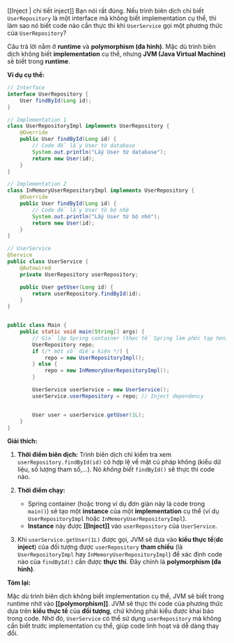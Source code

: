 [[Inject | chi tiết inject]]
Bạn nói rất đúng. Nếu trình biên dịch chỉ biết `UserRepository` là một interface mà không biết implementation cụ thể, thì làm sao nó biết code nào cần thực thi khi `UserService` gọi một phương thức của `UserRepository`?

Câu trả lời nằm ở **runtime** và **polymorphism (đa hình)**.  Mặc dù trình biên dịch không biết **implementation** cụ thể, nhưng **JVM (Java Virtual Machine)** sẽ biết trong **runtime**.

**Ví dụ cụ thể:**

```java
// Interface
interface UserRepository {
    User findById(Long id);
}

// Implementation 1
class UserRepositoryImpl implements UserRepository {
    @Override
    public User findById(Long id) {
        // Code để lấy User từ database
        System.out.println("Lấy User từ database");
        return new User(id); 
    }
}

// Implementation 2
class InMemoryUserRepositoryImpl implements UserRepository {
    @Override
    public User findById(Long id) {
        // Code để lấy User từ bộ nhớ
        System.out.println("Lấy User từ bộ nhớ");
        return new User(id);
    }
}

// UserService
@Service
public class UserService {
    @Autowired
    private UserRepository userRepository;

    public User getUser(Long id) {
        return userRepository.findById(id);
    }
}


public class Main {
    public static void main(String[] args) {
        // Giả lập Spring container (thực tế Spring làm phức tạp hơn)
        UserRepository repo;
        if (/* một số điều kiện */) {
            repo = new UserRepositoryImpl();
        } else {
            repo = new InMemoryUserRepositoryImpl();
        }

        UserService userService = new UserService();
        userService.userRepository = repo; // Inject dependency


        User user = userService.getUser(1L);
    }
}

```

**Giải thích:**

1. **Thời điểm biên dịch:** Trình biên dịch chỉ kiểm tra xem `userRepository.findById(id)` có hợp lệ về mặt cú pháp không (kiểu dữ liệu, số lượng tham số,...).  Nó *không biết* `findById()` sẽ thực thi code nào.

2. **Thời điểm chạy:**
    * Spring container (hoặc trong ví dụ đơn giản này là code trong `main()`) sẽ tạo một **instance** của một **implementation** cụ thể (ví dụ `UserRepositoryImpl` hoặc `InMemoryUserRepositoryImpl`).
    * **Instance** này được **[[Inject]]** vào `userRepository` của `UserService`.
3. Khi `userService.getUser(1L)` được gọi, JVM sẽ dựa vào **kiểu thực tế**(**dc inject**) của đối tượng được `userRepository` **tham chiếu** (là `UserRepositoryImpl` hay `InMemoryUserRepositoryImpl`) để xác định code nào của `findById()` cần được **thực thi**.  Đây chính là **polymorphism (đa hình)**.


**Tóm lại:**

Mặc dù trình biên dịch không biết implementation cụ thể, JVM sẽ biết trong runtime nhờ vào **[[polymorphism]]**.  JVM sẽ thực thi code của phương thức dựa trên **kiểu thực tế** của **đối tượng**, chứ không phải kiểu được khai báo trong code.  Nhờ đó, `UserService` có thể sử dụng `userRepository` mà không cần biết trước implementation cụ thể, giúp code linh hoạt và dễ dàng thay đổi.
